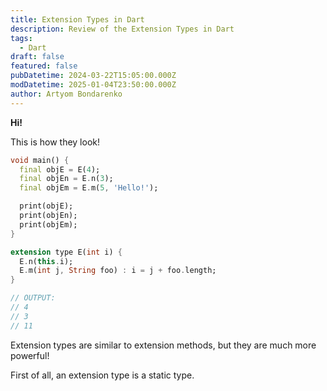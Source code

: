 ```yaml
---
title: Extension Types in Dart
description: Review of the Extension Types in Dart
tags:
  - Dart
draft: false
featured: false
pubDatetime: 2024-03-22T15:05:00.000Z
modDatetime: 2025-01-04T23:50:00.000Z
author: Artyom Bondarenko
---
```

**Hi!**

This is how they look!

```dart
void main() {
  final objE = E(4);
  final objEn = E.n(3);
  final objEm = E.m(5, 'Hello!');

  print(objE);
  print(objEn);
  print(objEm);
}

extension type E(int i) {
  E.n(this.i);
  E.m(int j, String foo) : i = j + foo.length;
}

// OUTPUT:
// 4
// 3
// 11

```

Extension types are similar to extension methods, but they are much more powerful!

First of all, an extension type is a static type.
